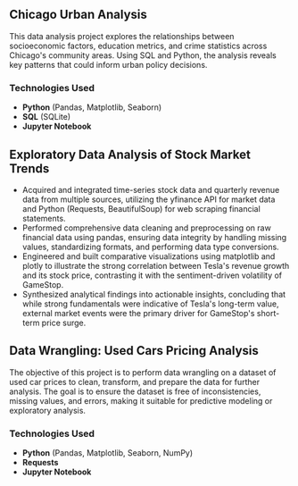 ## Chicago Urban Analysis
This data analysis project explores the relationships between socioeconomic factors, education metrics, and crime statistics across Chicago's community areas. Using SQL and Python, the analysis reveals key patterns that could inform urban policy decisions.
### Technologies Used
- **Python** (Pandas, Matplotlib, Seaborn)
- **SQL** (SQLite)
- **Jupyter Notebook**
## Exploratory Data Analysis of Stock Market Trends
- Acquired and integrated time-series stock data and quarterly revenue data from multiple sources, utilizing the yfinance API for market data and Python (Requests, BeautifulSoup) for web scraping financial statements.
- Performed comprehensive data cleaning and preprocessing on raw financial data using pandas, ensuring data integrity by handling missing values, standardizing formats, and performing data type conversions.
- Engineered and built comparative visualizations using matplotlib and plotly to illustrate the strong correlation between Tesla's revenue growth and its stock price, contrasting it with the sentiment-driven volatility of GameStop.
- Synthesized analytical findings into actionable insights, concluding that while strong fundamentals were indicative of Tesla's long-term value, external market events were the primary driver for GameStop's short-term price surge.

## Data Wrangling: Used Cars Pricing Analysis
The objective of this project is to perform data wrangling on a dataset of used car prices to clean, transform, and prepare the data for further analysis. The goal is to ensure the dataset is free of inconsistencies, missing values, and errors, making it suitable for predictive modeling or exploratory analysis.
### Technologies Used
- **Python** (Pandas, Matplotlib, Seaborn, NumPy)
- **Requests**
- **Jupyter Notebook**
